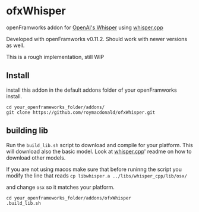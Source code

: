 # ofxWhisper

openFramworks addon for [OpenAI's Whisper](https://github.com/openai/whisper) using [whisper.cpp](https://github.com/ggerganov/whisper.cpp/)

Developed with openFramworks v0.11.2. Should work with newer versions as well.

This is a rough implementation, still WIP

## Install
install this addon in the default addons folder of your openFramworks install.
```
cd your_openframeworks_folder/addons/
git clone https://github.com/roymacdonald/ofxWhisper.git
```
## building lib
Run the `build_lib.sh` script to download and compile for your platform.
This will download also the basic model. Look at [whisper.cpp](https://github.com/ggerganov/whisper.cpp/)' readme on how to download other models.

If you are not using macos make sure that before runinng the script  you modify the line that reads
`cp libwhisper.a ../libs/whisper_cpp/lib/osx/`

and change `osx` so it matches your platform.

```
cd your_openframeworks_folder/addons/ofxWhisper
.build_lib.sh
```


